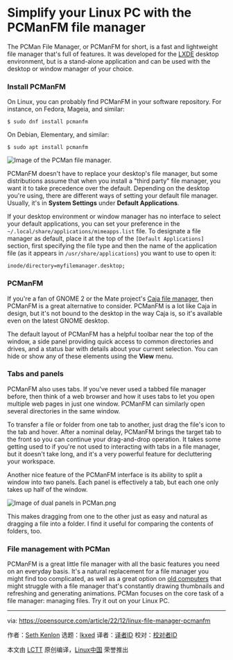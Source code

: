 [#]: subject: "Simplify your Linux PC with the PCManFM file manager"
[#]: via: "https://opensource.com/article/22/12/linux-file-manager-pcmanfm"
[#]: author: "Seth Kenlon https://opensource.com/users/seth"
[#]: collector: "lkxed"
[#]: translator: "geekpi"
[#]: reviewer: " "
[#]: publisher: " "
[#]: url: " "

Simplify your Linux PC with the PCManFM file manager
======

The PCMan File Manager, or PCManFM for short, is a fast and lightweight file manager that's full of features. It was developed for the [LXDE][1] desktop environment, but is a stand-alone application and can be used with the desktop or window manager of your choice.

### Install PCManFM

On Linux, you can probably find PCManFM in your software repository. For instance, on Fedora, Mageia, and similar:

```
$ sudo dnf install pcmanfm
```

On Debian, Elementary, and similar:

```
$ sudo apt install pcmanfm
```

![Image of the PCMan file manager.][2]

PCManFM doesn't have to replace your desktop's file manager, but some distributions assume that when you install a "third party" file manager, you want it to take precedence over the default. Depending on the desktop you're using, there are different ways of setting your default file manager. Usually, it's in **System Settings** under **Default Applications**.

If your desktop environment or window manager has no interface to select your default applications, you can set your preference in the `~/.local/share/applications/mimeapps.list` file. To designate a file manager as default, place it at the top of the `[Default Applications]` section, first specifying the file type and then the name of the application file (as it appears in `/usr/share/applications`) you want to use to open it:

```
inode/directory=myfilemanager.desktop;
```

### PCManFM

If you're a fan of GNOME 2 or the Mate project's [Caja file manager][3], then PCManFM is a great alternative to consider. PCManFM is a lot like Caja in design, but it's not bound to the desktop in the way Caja is, so it's available even on the latest GNOME desktop.

The default layout of PCManFM has a helpful toolbar near the top of the window, a side panel providing quick access to common directories and drives, and a status bar with details about your current selection. You can hide or show any of these elements using the **View** menu.

### Tabs and panels

PCManFM also uses tabs. If you've never used a tabbed file manager before, then think of a web browser and how it uses tabs to let you open multiple web pages in just one window. PCManFM can similarly open several directories in the same window.

To transfer a file or folder from one tab to another, just drag the file's icon to the tab and hover. After a nominal delay, PCManFM brings the target tab to the front so you can continue your drag-and-drop operation. It takes some getting used to if you're not used to interacting with tabs in a file manager, but it doesn't take long, and it's a very powerful feature for decluttering your workspace.

Another nice feature of the PCManFM interface is its ability to split a window into two panels. Each panel is effectively a tab, but each one only takes up half of the window.

![Image of dual panels in PCMan.png][4]

This makes dragging from one to the other just as easy and natural as dragging a file into a folder. I find it useful for comparing the contents of folders, too.

### File management with PCMan

PCManFM is a great little file manager with all the basic features you need on an everyday basis. It's a natural replacement for a file manager you might find too complicated, as well as a great option on [old computers][5] that might struggle with a file manager that's constantly drawing thumbnails and refreshing and generating animations. PCMan focuses on the core task of a file manager: managing files. Try it out on your Linux PC.

--------------------------------------------------------------------------------

via: https://opensource.com/article/22/12/linux-file-manager-pcmanfm

作者：[Seth Kenlon][a]
选题：[lkxed][b]
译者：[译者ID](https://github.com/译者ID)
校对：[校对者ID](https://github.com/校对者ID)

本文由 [LCTT](https://github.com/LCTT/TranslateProject) 原创编译，[Linux中国](https://linux.cn/) 荣誉推出

[a]: https://opensource.com/users/seth
[b]: https://github.com/lkxed
[1]: https://opensource.com/article/19/12/lxqt-lxde-linux-desktop
[2]: https://opensource.com/sites/default/files/2022-10/pcmanfilemanager.png
[3]: https://opensource.com/article/22/12/linux-file-manager-caja
[4]: https://opensource.com/sites/default/files/2022-10/%E2%80%8BDual.panel_.in%20PCManFM.png
[5]: https://opensource.com/article/22/10/obsolete-computer-linux-opportunity

